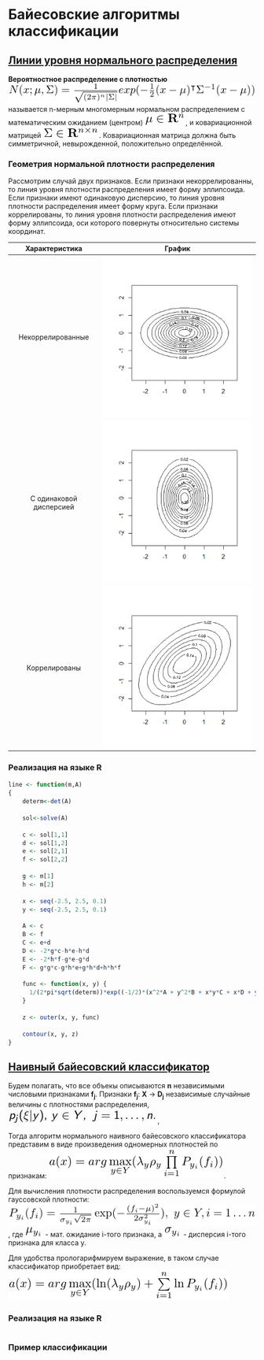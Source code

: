 # Байесовские алгоритмы классификации


## [Линии уровня нормального распределения](./density_function_curves/)
**Вероятностное распределение с плотностью** ![](./density_function_curves/density_formula.png)
называется n-мерным многомерным нормальном распределением 
с математическим ожиданием (центром) ![](./density_function_curves/mean_value.png),
и ковариационной матрицей ![](./density_function_curves/covar_matrix.png).
Ковариационная матрица должна быть симметричной, невырожденной, положительно определённой.

### Геометрия нормальной плотности распределения
Рассмотрим случай двух признаков. 
Если признаки некоррелированны, то линия уровня плотности распределения имеет форму эллипсоида.
Если признаки имеют одинаковую дисперсию, то линия уровня плотности распределения имеет форму круга.
Если признаки коррелированы, то линия уровня плотности распределения имеют форму эллипсоида, оси которого повернуты относительно системы координат.

Характеристика | График
:---------:|:------------------:
Некоррелированные | ![](./density_function_curves/nocorr.png)
С одинаковой дисперсией | ![](./density_function_curves/semicorr.png)
Коррелированы | ![](./density_function_curves/corr.png)

### Реализация на языке R
```r
line <- function(m,A)
{
	determ<-det(A)
	
	sol<-solve(A)
	
	c <- sol[1,1]
	d <- sol[1,2]
	e <- sol[2,1]
	f <- sol[2,2]
	
	g <- m[1]
	h <- m[2]
	
	x <- seq(-2.5, 2.5, 0.1)
	y <- seq(-2.5, 2.5, 0.1)
	
	A <- c
	B <- f
	C <- e+d
	D <- -2*g*c-h*e-h*d
	E <- -2*h*f-g*e-g*d
	F <- g*g*c-g*h*e+g*h*d+h*h*f
	
	func <- function(x, y) {
	  1/(2*pi*sqrt(determ))*exp((-1/2)*(x^2*A + y^2*B + x*y*C + x*D + y*E + F))
	}
	
	z <- outer(x, y, func)
	
	contour(x, y, z)
}
```

## [Наивный байесовский классификатор](./naive_baes/)
Будем полагать, что все объекы описываются **n** независимыми числовыми признаками **f<sub>j</sub>**.
Признаки **f<sub>j</sub>**: **X** → **D<sub>j</sub>**  независимые случайные величины
с плотностями распределения, ![](./naive_baes/density.jpg), 

Тогда алгоритм нормального наивного байесовского классификатора представим в виде произведения одномерных плотностей по признакам:
![](./naive_baes/naiveMultClass.png).

Для вычисления плотности распределения воспользуемся формулой гауссовской плотности:
![](./naive_baes/normDist.png),
где ![](./naive_baes/mu.png) - мат. ожидание i-того признака, а  ![](./naive_baes/sigma.png) - дисперсия i-того признака для класса y.

Для удобства прологарифмируем выражение, в таком случае классификатор приобретает вид:
![](./naive_baes/naiveLogClass.png)

### Реализация на языке R
```r

```

### Пример классификации